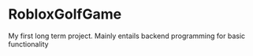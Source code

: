 # RobloxGolfGame
My first long term project. Mainly entails backend programming for basic functionality
